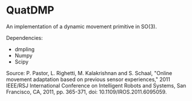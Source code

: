 # QuatDMP
An implementation of a dynamic movement primitive in SO(3).

Dependencies:
- dmpling
- Numpy
- Scipy

Source: P. Pastor, L. Righetti, M. Kalakrishnan and S. Schaal, "Online movement adaptation based on previous sensor experiences," 2011 IEEE/RSJ International Conference on Intelligent Robots and Systems, San Francisco, CA, 2011, pp. 365-371, doi: 10.1109/IROS.2011.6095059.

